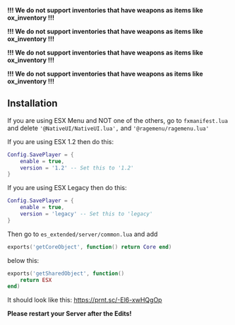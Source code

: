 **!!! We do not support inventories that have weapons as items like ox_inventory !!!**

**!!! We do not support inventories that have weapons as items like ox_inventory !!!**

**!!! We do not support inventories that have weapons as items like ox_inventory !!!**

**!!! We do not support inventories that have weapons as items like ox_inventory !!!**

## Installation
If you are using ESX Menu and NOT one of the others, go to `fxmanifest.lua` and delete `'@NativeUI/NativeUI.lua',` and `'@ragemenu/ragemenu.lua'`

If you are using ESX 1.2 then do this:
```lua
Config.SavePlayer = {
	enable = true,
	version = '1.2' -- Set this to '1.2'
}
```

If you are using ESX Legacy then do this:
```lua
Config.SavePlayer = {
	enable = true,
	version = 'legacy' -- Set this to 'legacy'
}
```

Then go to `es_extended/server/common.lua` and add 

```lua
exports('getCoreObject', function() return Core end)
```

below this: 

```lua
exports('getSharedObject', function() 
    return ESX 
end)
```

It should look like this: https://prnt.sc/-El6-xwHQgOp

**Please restart your Server after the Edits!**
